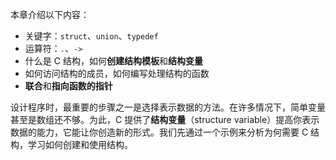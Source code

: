 本章介绍以下内容：

- 关键字：`struct`、`union`、`typedef`
- 运算符：`.`、`->`
- 什么是 C 结构，如何**创建结构模板**和**结构变量**
- 如何访问结构的成员，如何编写处理结构的函数
- **联合**和**指向函数的指针**

设计程序时，最重要的步骤之一是选择表示数据的方法。在许多情况下，简单变量甚至是数组还不够。为此，C 提供了**结构变量**（structure variable）提高你表示数据的能力，它能让你创造新的形式。我们先通过一个示例来分析为何需要 C 结构，学习如何创建和使用结构。
